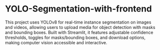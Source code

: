 # YOLO-Segmentation-with-frontend
This project uses YOLOv8 for real-time instance segmentation on images and videos, allowing users to upload media for object detection with masks and bounding boxes. Built with Streamlit, it features adjustable confidence thresholds, toggles for masks/bounding boxes, and download options, making computer vision accessible and interactive.
